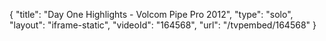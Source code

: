 {
    "title": "Day One Highlights - Volcom Pipe Pro 2012",
    "type": "solo",
    "layout": "iframe-static",
    "videoId": "164568",
    "url": "\/tvpembed\/164568"
}
